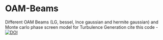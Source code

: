 # OAM-Beams
Different OAM Beams (LG, bessel, Ince gaussian and hermite gaussian) and Monte carlo phase screen model for Turbulence Generation
cite this code - [![DOI](https://zenodo.org/badge/763488799.svg)](https://zenodo.org/doi/10.5281/zenodo.10707385)
